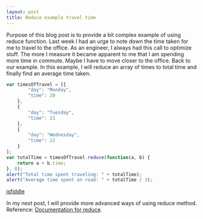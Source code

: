 ```yaml
---
layout: post
title: Reduce example travel time
---
```

Purpose of this blog post is to provide a bit complex example of using reduce function. 
Last week I had an urge to note down the time taken for me to travel to the office.  As an engineer, I always had this call to optimize stuff. The more I measure it became apparent to me that I am spending more time in commute. Maybe I have to move closer to the office. Back to our example.
In this example, I will reduce an array of times to total time and finally find an average time taken.

```javascript
var timesOfTravel = [{
        "day": "Monday",
        "time": 20
    },
    {
        "day": "Tuesday",
        "time": 21
    },
    {
        "day": "Wednesday",
        "time": 22
    }
];
var totalTime = timesOfTravel.reduce(function(a, b) {
    return a + b.time;
}, 0);
alert("Total time spent traveling: " + totalTime);
alert("Average time spent on road: " + totalTime / 3);
```
[jsfiddle](https://jsfiddle.net/karthik1239/vLkuk8um/4/)

In my next post, I will provide more advanced ways of using reduce method.
Reference:
[Documentation for reduce](https://developer.mozilla.org/en-US/docs/Web/JavaScript/Reference/Global_Objects/Array/Reduce).

